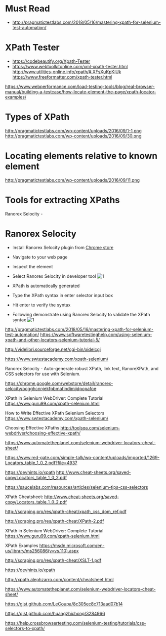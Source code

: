 # Must Read

* http://pragmatictestlabs.com/2018/05/16/mastering-xpath-for-selenium-test-automation/

# XPath Tester
* https://codebeautify.org/Xpath-Tester
* https://www.webtoolkitonline.com/xml-xpath-tester.html
http://www.utilities-online.info/xpath/#.XFsXuKpKiUk
https://www.freeformatter.com/xpath-tester.html

https://www.webperformance.com/load-testing-tools/blog/real-browser-manual/building-a-testcase/how-locate-element-the-page/xpath-locator-examples/



# Types of XPath
http://pragmatictestlabs.com/wp-content/uploads/2016/09/1-1.png
http://pragmatictestlabs.com/wp-content/uploads/2016/09/30.png

# Locating elements relative to known element
http://pragmatictestlabs.com/wp-content/uploads/2016/09/11.png

# Tools for extracting XPaths
Ranorex Selocity - 
# Ranorex Selocity
* Install Ranorex Selocity plugin from [Chrome store](https://chrome.google.com/webstore/detail/ranorex-selocity/ocgghcnnjekfpbmafindjmijdpopafoe)
* Navigate to your web page
* Inspect the element
* Select Ranorex Selocity in developer tool
![1](http://pragmatictestlabs.com/wp-content/uploads/2016/09/20.png)

* XPath is automatically generated
* Type the XPath syntax in enter selector input box
* Hit enter to verify the syntax
* Following demonstrate using Ranorex Selocity to validate the XPath syntax
![1](http://pragmatictestlabs.com/wp-content/uploads/2016/09/31.gif)




http://pragmatictestlabs.com/2018/05/16/mastering-xpath-for-selenium-test-automation/
https://www.softwaretestinghelp.com/using-selenium-xpath-and-other-locators-selenium-tutorial-5/

http://videlibri.sourceforge.net/cgi-bin/xidelcgi

https://www.swtestacademy.com/xpath-selenium/

Ranorex Selocity - Auto-generate robust XPath, link text, RanoreXPath, and CSS selectors for use with Selenium.

https://chrome.google.com/webstore/detail/ranorex-selocity/ocgghcnnjekfpbmafindjmijdpopafoe

XPath in Selenium WebDriver: Complete Tutorial
https://www.guru99.com/xpath-selenium.html

How to Write Effective XPath Selenium Selectors
https://www.swtestacademy.com/xpath-selenium/

Choosing Effective XPaths
http://toolsqa.com/selenium-webdriver/choosing-effective-xpath/


https://www.automatetheplanet.com/selenium-webdriver-locators-cheat-sheet/

https://www.red-gate.com/simple-talk/wp-content/uploads/imported/1269-Locators_table_1_0_2.pdf?file=4937


https://devhints.io/xpath
http://www.cheat-sheets.org/saved-copy/Locators_table_1_0_2.pdf

https://saucelabs.com/resources/articles/selenium-tips-css-selectors

XPath Cheatsheet:
http://www.cheat-sheets.org/saved-copy/Locators_table_1_0_2.pdf

http://scraping.pro/res/xpath-cheat/xpath_css_dom_ref.pdf

http://scraping.pro/res/xpath-cheat/XPath-2.pdf

XPath in Selenium WebDriver: Complete Tutorial
https://www.guru99.com/xpath-selenium.html

XPath Examples
https://msdn.microsoft.com/en-us/library/ms256086(v=vs.110).aspx


http://scraping.pro/res/xpath-cheat/XSLT-1.pdf

https://devhints.io/xpath

http://xpath.alephzarro.com/content/cheatsheet.html

https://www.automatetheplanet.com/selenium-webdriver-locators-cheat-sheet/

https://gist.github.com/LeCoupa/8c305ec8c713aad07b14

https://gist.github.com/huangzhichong/3284966

https://help.crossbrowsertesting.com/selenium-testing/tutorials/css-selectors-to-xpath/
